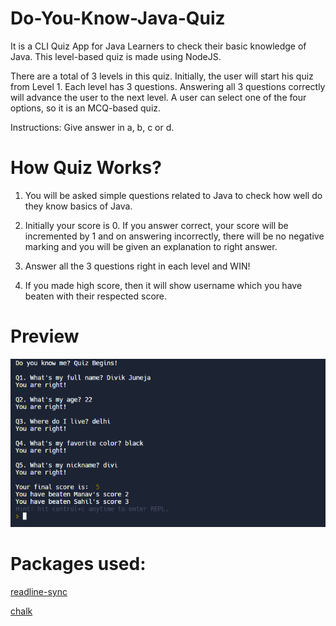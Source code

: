 # Do-You-Know-Java-Quiz
 It is a CLI Quiz App for Java Learners to check their basic knowledge of Java. This level-based quiz is made using NodeJS.

 There are a total of 3 levels in this quiz. Initially, the user will start his quiz from Level 1. Each level has 3 questions. Answering all 3 questions correctly will advance the user to the next level. A user can select one of the four options, so it is an MCQ-based quiz.

Instructions: Give answer in a, b, c or d.
# How Quiz Works?
1. You will be asked simple questions related to Java to check how well do they know basics of Java.

2. Initially your score is 0. If you answer correct, your score will be incremented by 1 and on answering incorrectly, there will be no negative marking and you will be given an explanation to right answer.

3. Answer all the 3 questions right in each level and WIN!

4. If you made high score, then it will show username which you have beaten with their respected score.

# Preview
![quiz](https://raw.githubusercontent.com/divikjuneja17/Do-You-Know-Me-Quiz/main/Preview.png)

# Packages used:
[readline-sync](https://www.npmjs.com/package/readline-sync)

[chalk](https://www.npmjs.com/package/chalk)
